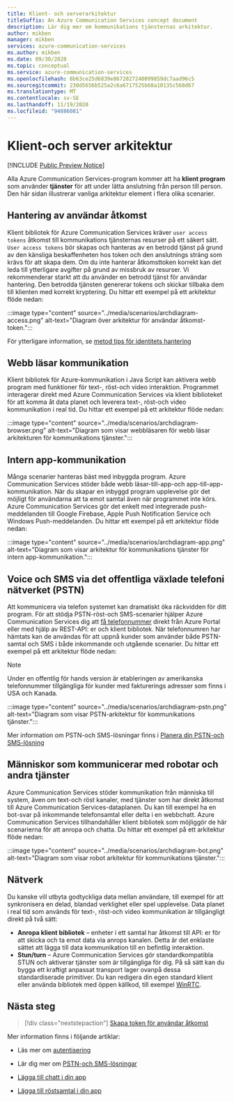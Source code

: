 ```yaml
---
title: Klient- och serverarkitektur
titleSuffix: An Azure Communication Services concept document
description: Lär dig mer om kommunikations tjänsternas arkitektur.
author: mikben
manager: mikben
services: azure-communication-services
ms.author: mikben
ms.date: 09/30/2020
ms.topic: conceptual
ms.service: azure-communication-services
ms.openlocfilehash: 8b63ce25d6839e8672027240099859dc7aad96c5
ms.sourcegitcommit: 230d5656b525a2c6a6717525b68a10135c568d67
ms.translationtype: MT
ms.contentlocale: sv-SE
ms.lasthandoff: 11/19/2020
ms.locfileid: "94886081"
---
```

# <a name="client-and-server-architecture"></a>Klient-och server arkitektur

[!INCLUDE [Public Preview Notice](../includes/public-preview-include.md)]

<!--
> [!WARNING]
> This document is under construction and needs the following items to be addressed: 
> - Need to add security best practices for token management here
> - Reference docs:
> - https://docs.microsoft.com/windows/security/threat-protection/security-policy-settings/create-a-token-object
> - https://docs.microsoft.com/azure/aks/operator-best-practices-identity
> - https://docs.microsoft.com/cloud-app-security/api-tokens?view=gestures-1.0-->

Alla Azure Communication Services-program kommer att ha **klient program** som använder **tjänster** för att under lätta anslutning från person till person. Den här sidan illustrerar vanliga arkitektur element i flera olika scenarier.

## <a name="user-access-management"></a>Hantering av användar åtkomst

Klient bibliotek för Azure Communication Services kräver `user access tokens` åtkomst till kommunikations tjänsternas resurser på ett säkert sätt. `User access tokens` bör skapas och hanteras av en betrodd tjänst på grund av den känsliga beskaffenheten hos token och den anslutnings sträng som krävs för att skapa dem. Om du inte hanterar åtkomsttoken korrekt kan det leda till ytterligare avgifter på grund av missbruk av resurser. Vi rekommenderar starkt att du använder en betrodd tjänst för användar hantering. Den betrodda tjänsten genererar tokens och skickar tillbaka dem till klienten med korrekt kryptering. Du hittar ett exempel på ett arkitektur flöde nedan:

:::image type="content" source="../media/scenarios/archdiagram-access.png" alt-text="Diagram över arkitektur för användar åtkomst-token.":::

För ytterligare information, se [metod tips för identitets hantering](../../security/fundamentals/identity-management-best-practices.md)

## <a name="browser-communication"></a>Webb läsar kommunikation

Klient bibliotek för Azure-kommunikation i Java Script kan aktivera webb program med funktioner för text-, röst-och video interaktion. Programmet interagerar direkt med Azure Communication Services via klient biblioteket för att komma åt data planet och leverera text-, röst-och video kommunikation i real tid. Du hittar ett exempel på ett arkitektur flöde nedan:

:::image type="content" source="../media/scenarios/archdiagram-browser.png" alt-text="Diagram som visar webbläsaren för webb läsar arkitekturen för kommunikations tjänster.":::

## <a name="native-app-communication"></a>Intern app-kommunikation

Många scenarier hanteras bäst med inbyggda program. Azure Communication Services stöder både webb läsar-till-app-och app-till-app-kommunikation.  När du skapar en inbyggd program upplevelse gör det möjligt för användarna att ta emot samtal även när programmet inte körs. Azure Communication Services gör det enkelt med integrerade push-meddelanden till Google Firebase, Apple Push Notification Service och Windows Push-meddelanden. Du hittar ett exempel på ett arkitektur flöde nedan:

:::image type="content" source="../media/scenarios/archdiagram-app.png" alt-text="Diagram som visar arkitektur för kommunikations tjänster för intern app-kommunikation.":::

## <a name="voice-and-sms-over-the-public-switched-telephony-network-pstn"></a>Voice och SMS via det offentliga växlade telefoni nätverket (PSTN)

Att kommunicera via telefon systemet kan dramatiskt öka räckvidden för ditt program. För att stödja PSTN-röst-och SMS-scenarier hjälper Azure Communication Services dig att [få telefonnummer](../quickstarts/telephony-sms/get-phone-number.md) direkt från Azure Portal eller med hjälp av REST-API: er och klient bibliotek. När telefonnumren har hämtats kan de användas för att uppnå kunder som använder både PSTN-samtal och SMS i både inkommande och utgående scenarier. Du hittar ett exempel på ett arkitektur flöde nedan:

> [!Note]
> Under en offentlig för hands version är etableringen av amerikanska telefonnummer tillgängliga för kunder med fakturerings adresser som finns i USA och Kanada. 

:::image type="content" source="../media/scenarios/archdiagram-pstn.png" alt-text="Diagram som visar PSTN-arkitektur för kommunikations tjänster.":::

Mer information om PSTN-och SMS-lösningar finns i [Planera din PSTN-och SMS-lösning](../concepts/telephony-sms/plan-solution.md)

## <a name="humans-communicating-with-bots-and-other-services"></a>Människor som kommunicerar med robotar och andra tjänster

Azure Communication Services stöder kommunikation från människa till system, även om text-och röst kanaler, med tjänster som har direkt åtkomst till Azure Communication Services-dataplanen. Du kan till exempel ha en bot-svar på inkommande telefonsamtal eller delta i en webbchatt. Azure Communication Services tillhandahåller klient bibliotek som möjliggör de här scenarierna för att anropa och chatta. Du hittar ett exempel på ett arkitektur flöde nedan:

:::image type="content" source="../media/scenarios/archdiagram-bot.png" alt-text="Diagram som visar robot arkitektur för kommunikations tjänster.":::

## <a name="networking"></a>Nätverk

Du kanske vill utbyta godtyckliga data mellan användare, till exempel för att synkronisera en delad, blandad verklighet eller spel upplevelse. Data planet i real tid som används för text-, röst-och video kommunikation är tillgängligt direkt på två sätt:

- **Anropa klient bibliotek** – enheter i ett samtal har åtkomst till API: er för att skicka och ta emot data via anrops kanalen. Detta är det enklaste sättet att lägga till data kommunikation till en befintlig interaktion.
- **Stun/turn** – Azure Communication Services gör standardkompatibla STUN och aktiverar tjänster som är tillgängliga för dig. På så sätt kan du bygga ett kraftigt anpassat transport lager ovanpå dessa standardiserade primitiver. Du kan redigera din egen standard klient eller använda bibliotek med öppen källkod, till exempel [WinRTC](https://github.com/microsoft/winrtc).

## <a name="next-steps"></a>Nästa steg

> [!div class="nextstepaction"]
> [Skapa token för användar åtkomst](../quickstarts/access-tokens.md)

Mer information finns i följande artiklar:

- Läs mer om [autentisering](../concepts/authentication.md)
- Lär dig mer om [PSTN-och SMS-lösningar](../concepts/telephony-sms/plan-solution.md)

- [Lägga till chatt i din app](../quickstarts/chat/get-started.md)
- [Lägga till röstsamtal i din app](../quickstarts/voice-video-calling/getting-started-with-calling.md)